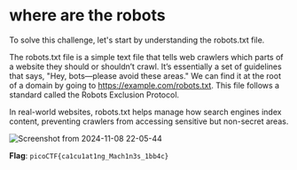 # where are the robots
To solve this challenge, let's start by understanding the robots.txt file.

The robots.txt file is a simple text file that tells web crawlers which parts of a website they should or shouldn’t crawl. It’s essentially a set of guidelines that says, 
"Hey, bots—please avoid these areas." We can find it at the root of a domain by going to https://example.com/robots.txt. 
This file follows a standard called the Robots Exclusion Protocol.

In real-world websites, robots.txt helps manage how search engines index content, preventing crawlers from accessing sensitive but non-secret areas.

![Screenshot from 2024-11-08 22-05-44](https://github.com/user-attachments/assets/110f5751-0492-48c9-866a-2141fdfd2aa9)

__Flag__: `picoCTF{ca1cu1at1ng_Mach1n3s_1bb4c}`
